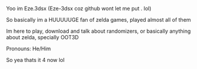 Yoo im Eze.3dsx (Eze-3dsx coz github wont let me put . lol)

So basically im a HUUUUUGE fan of zelda games, played almost all of them

Im here to play, download and talk about randomizers, or basically anything about zelda, specially OOT3D

Pronouns: He/Him 

So yea thats it 4 now lol
